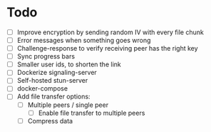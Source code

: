 # Todo

- [ ] Improve encryption by sending random IV with every file chunk
- [ ] Error messages when something goes wrong
- [ ] Challenge-response to verify receiving peer has the right key
- [ ] Sync progress bars
- [ ] Smaller user ids, to shorten the link
- [ ] Dockerize signaling-server
- [ ] Self-hosted stun-server
- [ ] docker-compose
- [ ] Add file transfer options:
  - [ ] Multiple peers / single peer
    - [ ] Enable file transfer to multiple peers
  - [ ] Compress data
